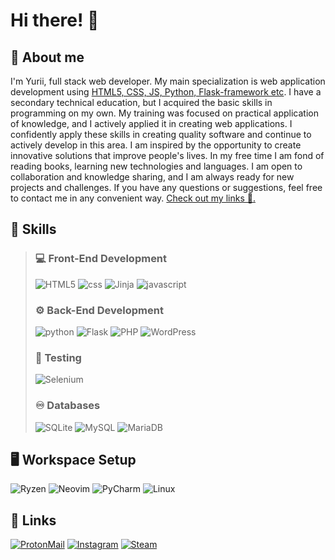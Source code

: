 # Hi there! 👋

## 🚀 About me
I'm Yurii, full stack web developer. My main specialization is web application development using [HTML5, CSS, JS, Python, Flask-framework etc](#skills). I have a secondary technical education, but I acquired the basic skills in programming on my own. My training was focused on practical application of knowledge, and I actively applied it in creating web applications. I confidently apply these skills in creating quality software and continue to actively develop in this area. I am inspired by the opportunity to create innovative solutions that improve people's lives. In my free time I am fond of reading books, learning new technologies and languages. I am open to collaboration and knowledge sharing, and I am always ready for new projects and challenges. If you have any questions or suggestions, feel free to contact me in any convenient way. [Check out my links 🔗.](#links)

## <a id="skills"></a> 🧠 Skills
> ### 💻 Front-End Development
> ![HTML5](https://img.shields.io/badge/html5-%23E34F26.svg?style=for-the-badge&logo=html5&logoColor=white)
> ![css](https://img.shields.io/badge/CSS-239120?&style=for-the-badge&logo=css3&logoColor=white)
> ![Jinja](https://img.shields.io/badge/jinja-white.svg?style=for-the-badge&logo=jinja&logoColor=black)
> ![javascript](https://img.shields.io/badge/JavaScript-323330?style=for-the-badge&logo=javascript&logoColor=F7DF1E)
> ### ⚙️ Back-End Development
> ![python](https://img.shields.io/badge/Python-3776AB?style=for-the-badge&logo=python&logoColor=white)
> ![Flask](https://img.shields.io/badge/flask-%23000.svg?style=for-the-badge&logo=flask&logoColor=white)
> ![PHP](https://img.shields.io/badge/PHP-777BB4?style=for-the-badge&logo=php&logoColor=white)
> ![WordPress](https://img.shields.io/badge/WordPress-%23117AC9.svg?style=for-the-badge&logo=WordPress&logoColor=white)
> ### 🧪 Testing
> ![Selenium](https://img.shields.io/badge/-selenium-%43B02A?style=for-the-badge&logo=selenium&logoColor=white)
> ### ♾️ Databases
> ![SQLite](https://img.shields.io/badge/SQLite-07405E?style=for-the-badge&logo=sqlite&logoColor=white)
> ![MySQL](https://img.shields.io/badge/mysql-4479A1.svg?style=for-the-badge&logo=mysql&logoColor=white)
> ![MariaDB](https://img.shields.io/badge/MariaDB-003545?style=for-the-badge&logo=mariadb&logoColor=white)

## 🖥️ Workspace Setup
  ![Ryzen](https://img.shields.io/badge/AMD-Ryzen_5-ED1C24?style=for-the-badge&logo=amd&logoColor=white)
  ![Neovim](https://img.shields.io/badge/NeoVim-%2357A143.svg?&style=for-the-badge&logo=neovim&logoColor=white)
  ![PyCharm](https://img.shields.io/badge/pycharm-143?style=for-the-badge&logo=pycharm&logoColor=black&color=black&labelColor=green)
  ![Linux](https://img.shields.io/badge/Linux-FCC624?style=for-the-badge&logo=linux&logoColor=black)

## <a id="links"></a> 🔗 Links
  [![ProtonMail](https://img.shields.io/badge/ProtonMail-8B89CC?style=for-the-badge&logo=protonmail&logoColor=white)](mailto:true.commercial.mail@proton.me)
  [![Instagram](https://img.shields.io/badge/Instagram-%23E4405F.svg?style=for-the-badge&logo=Instagram&logoColor=white)](https://www.instagram.com/fuckyourbrainsbitch/)
  [![Steam](https://img.shields.io/badge/steam-%23000000.svg?style=for-the-badge&logo=steam&logoColor=white)](https://steamcommunity.com/id/DangerHadgehog/)
